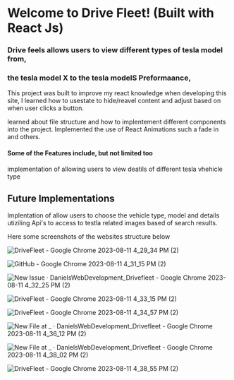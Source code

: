 # Welcome to Drive Fleet! (Built with React Js) 

### Drive feels allows users to view different types of tesla model from,
### the tesla model X to the tesla modelS Preformaance, 

This project was built to improve my react knowledge when developing this site,
I learned how to usestate to hide/reavel content and adjust based on when user clicks a button. 

learned about file structure and how to implentement different components into the project.
Implemented the use of React Animations such a fade in and others. 

#### Some of the Features include, but not limited too 
implementation of allowing users to view deatils of different tesla vhehicle type

## Future Implementations
Implentation of allow users to choose the vehicle type, model and 
details utiziling Api's to access to testla related images based of search results. 

Here some screenshots of the websites structure below

![DriveFleet - Google Chrome 2023-08-11 4_29_34 PM (2)](https://github.com/DanielsWebDevelopment/Drivefleet/assets/129445203/df4e1b2c-efdc-4343-a9b1-481154346553)

![GitHub - Google Chrome 2023-08-11 4_31_15 PM (2)](https://github.com/DanielsWebDevelopment/Drivefleet/assets/129445203/9fe01c8c-888d-44f7-82f7-4449a524278f)

![New Issue · DanielsWebDevelopment_Drivefleet - Google Chrome 2023-08-11 4_32_25 PM (2)](https://github.com/DanielsWebDevelopment/Drivefleet/assets/129445203/109343d6-92c0-49d5-91e7-9eb810f2ec9a)

![DriveFleet - Google Chrome 2023-08-11 4_33_15 PM (2)](https://github.com/DanielsWebDevelopment/Drivefleet/assets/129445203/ad91734d-a0ea-46b5-a5eb-95c1b60164f1)

![DriveFleet - Google Chrome 2023-08-11 4_34_57 PM (2)](https://github.com/DanielsWebDevelopment/Drivefleet/assets/129445203/8cf92871-3f3a-4fd3-b0c5-48b2de97c5ab)

![New File at _ · DanielsWebDevelopment_Drivefleet - Google Chrome 2023-08-11 4_36_12 PM (2)](https://github.com/DanielsWebDevelopment/Drivefleet/assets/129445203/50baf153-93d9-4b37-ae25-31efa6e54e3a)

![New File at _ · DanielsWebDevelopment_Drivefleet - Google Chrome 2023-08-11 4_38_02 PM (2)](https://github.com/DanielsWebDevelopment/Drivefleet/assets/129445203/5787e4ab-d5c8-4353-a7da-c95e88c84de3)

![DriveFleet - Google Chrome 2023-08-11 4_38_55 PM (2)](https://github.com/DanielsWebDevelopment/Drivefleet/assets/129445203/d761ef3c-48c8-4bdb-81aa-e68548d589c2)
